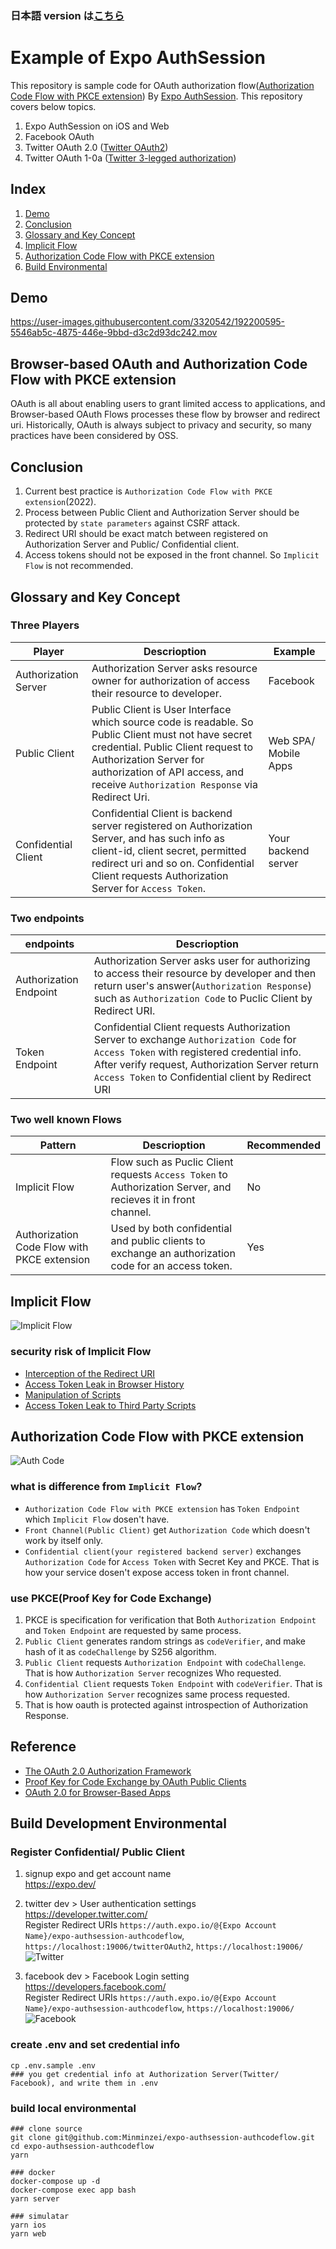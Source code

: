 ### 日本語 version は[こちら](https://github.com/Minminzei/expo-authsession-authcodeflow/blob/main/README.ja.md)

# Example of Expo AuthSession

This repository is sample code for OAuth authorization flow([Authorization Code Flow with PKCE extension](https://tinyurl.com/2qm6xyh6)) By [Expo AuthSession](https://docs.expo.dev/versions/latest/sdk/auth-session/).
This repository covers below topics.

1. Expo AuthSession on iOS and Web
1. Facebook OAuth
1. Twitter OAuth 2.0 ([Twitter OAuth2](https://developer.twitter.com/en/docs/basics/authentication/api-reference/token))
1. Twitter OAuth 1-0a ([Twitter 3-legged authorization](https://developer.twitter.com/en/docs/basics/authentication/overview/3-legged-oauth))

## Index

1. [Demo](#demo)
1. [Conclusion](#conclusion)
1. [Glossary and Key Concept](#glossary)
1. [Implicit Flow](#implicit-flow)
1. [Authorization Code Flow with PKCE extension](#authorization-code)
1. [Build Environmental](#build)

<a id="demo"></a>

## Demo

https://user-images.githubusercontent.com/3320542/192200595-5546ab5c-4875-446e-9bbd-d3c2d93dc242.mov

## Browser-based OAuth and Authorization Code Flow with PKCE extension

OAuth is all about enabling users to grant limited access to applications, and Browser-based OAuth Flows processes these flow by browser and redirect uri.
Historically, OAuth is always subject to privacy and security, so many practices have been considered by OSS.

<a id="conclusion"></a>

## Conclusion

1. Current best practice is `Authorization Code Flow with PKCE extension`(2022).
2. Process between Public Client and Authorization Server should be protected by `state parameters` against CSRF attack.
3. Redirect URI should be exact match between registered on Authorization Server and Public/ Confidential client.
4. Access tokens should not be exposed in the front channel. So `Implicit Flow` is not recommended.

<a id="glossary"></a>

## Glossary and Key Concept

### Three Players

| Player               | Descrioption                                                                                                                                                                                                                                           | Example              |
| -------------------- | ------------------------------------------------------------------------------------------------------------------------------------------------------------------------------------------------------------------------------------------------------ | -------------------- |
| Authorization Server | Authorization Server asks resource owner for authorization of access their resource to developer.                                                                                                                                                      | Facebook             |
| Public Client        | Public Client is User Interface which source code is readable. So Public Client must not have secret credential. Public Client request to Authorization Server for authorization of API access, and receive `Authorization Response` via Redirect Uri. | Web SPA/ Mobile Apps |
| Confidential Client  | Confidential Client is backend server registered on Authorization Server, and has such info as client-id, client secret, permitted redirect uri and so on. Confidential Client requests Authorization Server for `Access Token`.                       | Your backend server  |

### Two endpoints

| endpoints              | Descrioption                                                                                                                                                                                                                                   |
| ---------------------- | ---------------------------------------------------------------------------------------------------------------------------------------------------------------------------------------------------------------------------------------------- |
| Authorization Endpoint | Authorization Server asks user for authorizing to access their resource by developer and then return user's answer(`Authorization Response`) such as `Authorization Code` to Puclic Client by Redirect URI.                                    |
| Token Endpoint         | Confidential Client requests Authorization Server to exchange `Authorization Code` for `Access Token` with registered credential info. After verify request, Authorization Server return `Access Token` to Confidential client by Redirect URI |

### Two well known Flows

| Pattern                                     | Descrioption                                                                                                  | Recommended |
| ------------------------------------------- | ------------------------------------------------------------------------------------------------------------- | ----------- |
| Implicit Flow                               | Flow such as Puclic Client requests `Access Token` to Authorization Server, and recieves it in front channel. | No          |
| Authorization Code Flow with PKCE extension | Used by both confidential and public clients to exchange an authorization code for an access token.           | Yes         |

<a id="implicit-flow"></a>

## Implicit Flow

![Implicit Flow](https://user-images.githubusercontent.com/3320542/192437986-078370a7-87ec-45cd-97c9-05ff0c6d927b.jpg)

### security risk of Implicit Flow

- [Interception of the Redirect URI](https://datatracker.ietf.org/doc/html/draft-parecki-oauth-browser-based-apps#section-9.8.1)
- [Access Token Leak in Browser History](https://datatracker.ietf.org/doc/html/draft-parecki-oauth-browser-based-apps#section-9.8.2)
- [Manipulation of Scripts](https://datatracker.ietf.org/doc/html/draft-parecki-oauth-browser-based-apps#section-9.8.3)
- [Access Token Leak to Third Party Scripts](https://datatracker.ietf.org/doc/html/draft-parecki-oauth-browser-based-apps#section-9.8.4)

<a id="authorization-code"></a>

## Authorization Code Flow with PKCE extension

![Auth Code](https://user-images.githubusercontent.com/3320542/192439518-0b3692bb-ef2e-4962-aace-5e37d89c15b4.jpg)

### what is difference from `Implicit Flow`?

- `Authorization Code Flow with PKCE extension` has `Token Endpoint` which `Implicit Flow` dosen't have.
- `Front Channel(Public Client)` get `Authorization Code` which doesn't work by itself only.
- `Confidential client(your registered backend server)` exchanges `Authorization Code` for `Access Token` with Secret Key and PKCE. That is how your service dosen't expose access token in front channel.

### use PKCE(Proof Key for Code Exchange)

1. PKCE is specification for verification that Both `Authorization Endpoint` and `Token Endpoint` are requested by same process.
2. `Public Client` generates random strings as `codeVerifier`, and make hash of it as `codeChallenge` by S256 algorithm.
3. `Public Client` requests `Authorization Endpoint` with `codeChallenge`. That is how `Authorization Server` recognizes Who requested.
4. `Confidential Client` requests `Token Endpoint` with `codeVerifier`. That is how `Authorization Server` recognizes same process requested.
5. That is how oauth is protected against introspection of Authorization Response.

## Reference

- [The OAuth 2.0 Authorization Framework](https://www.rfc-editor.org/rfc/rfc6749)
- [Proof Key for Code Exchange by OAuth Public Clients](https://datatracker.ietf.org/doc/html/rfc7636)
- [OAuth 2.0 for Browser-Based Apps](https://datatracker.ietf.org/doc/html/draft-parecki-oauth-browser-based-apps)

<a id="build"></a>

## Build Development Environmental

### Register Confidential/ Public Client

1. signup expo and get account name<br />
   https://expo.dev/

2. twitter dev > User authentication settings<br />
   https://developer.twitter.com/<br />
   Register Redirect URIs `https://auth.expo.io/@{Expo Account Name}/expo-authsession-authcodeflow`, `https://localhost:19006/twitterOAuth2`, `https://localhost:19006/`
   ![Twitter](https://user-images.githubusercontent.com/3320542/192583059-109e69e7-9b8b-454c-a2fe-dcd49ec06418.png)

3. facebook dev > Facebook Login setting<br />
   https://developers.facebook.com/<br />
   Register Redirect URIs `https://auth.expo.io/@{Expo Account Name}/expo-authsession-authcodeflow`, `https://localhost:19006/`
   ![Facebook](https://user-images.githubusercontent.com/3320542/192582412-615e4dbf-11ca-4164-970f-b46f3d407e17.png)

### create .env and set credential info

```
cp .env.sample .env
### you get credential info at Authorization Server(Twitter/ Facebook), and write them in .env
```

### build local environmental

```
### clone source
git clone git@github.com:Minminzei/expo-authsession-authcodeflow.git
cd expo-authsession-authcodeflow
yarn

### docker
docker-compose up -d
docker-compose exec app bash
yarn server

### simulatar
yarn ios
yarn web
```
